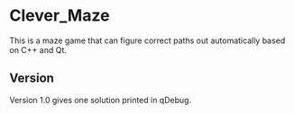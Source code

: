# Clever_Maze
This is a maze game that can figure correct paths out automatically based on C++ and Qt.

## Version
Version 1.0 gives one solution printed in qDebug.